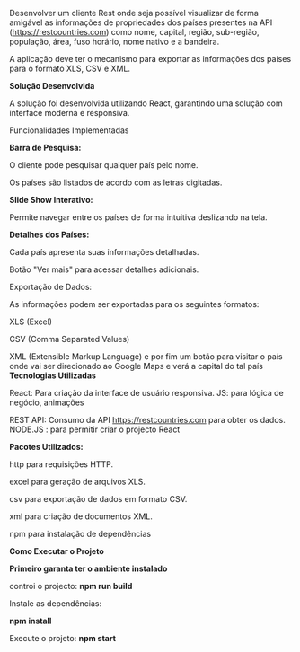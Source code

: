 Desenvolver um cliente Rest onde seja possível visualizar de forma amigável as informações de propriedades dos países presentes na API (https://restcountries.com) como nome, capital, região, sub-região, população, área, fuso horário, nome nativo e a bandeira.

A aplicação deve ter o mecanismo para exportar as informações dos países para o formato XLS, CSV e XML.



**Solução Desenvolvida**

A solução foi desenvolvida utilizando React, garantindo uma solução com  interface moderna e responsiva.

Funcionalidades Implementadas

**Barra de Pesquisa:**

O cliente pode pesquisar qualquer país pelo nome.

Os países são listados de acordo com as letras digitadas.

**Slide Show Interativo:**

Permite navegar entre os países de forma intuitiva deslizando na tela.

**Detalhes dos Países:**

Cada país apresenta suas informações detalhadas.

Botão "Ver mais" para acessar detalhes adicionais.

Exportação de Dados:

As informações podem ser exportadas para os seguintes formatos:

XLS (Excel)

CSV (Comma Separated Values)

XML (Extensible Markup Language)
e por fim um botão para visitar o país onde vai ser direcionado ao Google Maps e verá a capital do tal país 
**Tecnologias Utilizadas**

React: Para criação da interface de usuário responsiva.
JS: para lógica de negócio, animações 

REST API: Consumo da API https://restcountries.com para obter os dados.
NODE.JS : para permitir criar o projecto React

**Pacotes Utilizados:**

http para requisições HTTP.

excel para geração de arquivos XLS.

csv para exportação de dados em formato CSV.

xml para criação de documentos XML.

npm para instalação de dependências


**Como Executar o Projeto**

**Primeiro garanta ter o ambiente instalado**

controi o projecto:
**npm run build**

Instale as dependências:

**npm install**


Execute o projeto:
**npm start**
